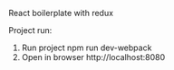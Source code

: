 React boilerplate with redux

Project run:
1) Run project
    npm run dev-webpack
2) Open in browser
    http://localhost:8080

